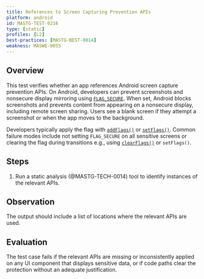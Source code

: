 ```yaml
---
title: References to Screen Capturing Prevention APIs
platform: android
id: MASTG-TEST-0216
type: [static]
profiles: [L2]
best-practices: [MASTG-BEST-0014]
weakness: MASWE-0055
---
```


## Overview

This test verifies whether an app references Android screen capture prevention APIs. On Android, developers can prevent screenshots and nonsecure display mirroring using [`FLAG_SECURE`](https://developer.android.com/security/fraud-prevention/activities#flag_secure). When set, Android blocks screenshots and prevents content from appearing on a nonsecure display, including remote screen sharing. Users see a blank screen if they attempt a screenshot or when the app moves to the background.

Developers typically apply the flag with [`addFlags()`](https://developer.android.com/reference/android/view/Window#addFlags(int)) or [`setFlags()`](https://developer.android.com/reference/android/view/Window#setFlags(int,int)). Common failure modes include not setting `FLAG_SECURE` on all sensitive screens or clearing the flag during transitions e.g., using [`clearFlags()`](https://developer.android.com/reference/android/view/Window#clearFlags(int)) or `setFlags()`.

## Steps

1. Run a static analysis (@MASTG-TECH-0014) tool to identify instances of the relevant APIs.

## Observation

The output should include a list of locations where the relevant APIs are used.

## Evaluation

The test case fails if the relevant APIs are missing or inconsistently applied on any UI component that displays sensitive data, or if code paths clear the protection without an adequate justification.
